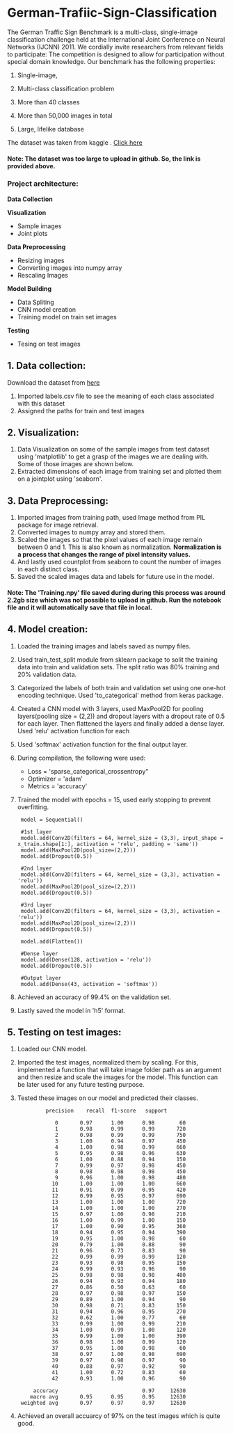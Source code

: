 # German-Trafiic-Sign-Classification 

The German Traffic Sign Benchmark is a multi-class, single-image classification challenge held at the International Joint Conference on Neural Networks (IJCNN) 2011. We cordially invite researchers from relevant fields to participate: The competition is designed to allow for participation without special domain knowledge. Our benchmark has the following properties: 

  

1. Single-image,  

2. Multi-class classification problem 

3. More than 40 classes 

4. More than 50,000 images in total 

5. Large, lifelike database 

 

The dataset was taken from kaggle . [Click here](https://www.kaggle.com/meowmeowmeowmeowmeow/gtsrb-german-traffic-sign)

#### Note: The dataset was too large to upload in github. So, the link is provided above.

### Project architecture:

**Data Collection**

**Visualization**

  - Sample images
  - Joint plots
      
**Data Preprocessing**

  - Resizing images
  - Converting images into numpy array
  - Rescaling Images
      
**Model Building**

  - Data Spliting
  - CNN model creation
  - Training model on train set images
      
**Testing**
   
  - Tesing on test images
      
      
## 1. Data collection:

Download the dataset from [here](https://www.kaggle.com/meowmeowmeowmeowmeow/gtsrb-german-traffic-sign)

  1. Imported labels.csv file to see the meaning of each class associated with this dataset
  2. Assigned the paths for train and test images

## 2. Visualization:

  1. Data Visualization on some of the sample images from test dataset using 'matplotlib' to get a grasp of the images we are dealing with. 
     Some of those images are shown below.
  2. Extracted dimensions of each image from training set and plotted them on a jointplot using 'seaborn'.
      
      
## 3. Data Preprocessing:

  1. Imported images from training path, used Image method from PIL package for image retrieval.
  2. Converted images to numpy array and stored them.
  3. Scaled the images so that the pixel values of each image remain between 0 and 1. This is also known as normalization.
     **Normalization is a process that changes the range of pixel intensity values.**
  4. And lastly used countplot from seaborn to count the number of images in each distinct class.
  5. Saved the scaled images data and labels for future use in the model.
      
#### Note: The 'Training.npy' file saved during during this process was around 2.2gb size which was not possible to upload in github. Run the notebook file and it will automatically save that file in local.

## 4. Model creation:
      
  1. Loaded the training images and labels saved as numpy files.
  2. Used train_test_split module from sklearn package to solit the training data into train and validation sets. 
     The split ratio was 80% training and 20% validation data.
  3. Categorized the labels of both train and validation set using one one-hot encoding technique. 
     Used 'to_categorical' method from keras package.
  4. Created a CNN model with 3 layers, used MaxPool2D for pooling layers(pooling size = (2,2)) and dropout layers with a dropout rate of 0.5 for each layer.
     Then flattened the layers and finally added a dense layer. Used 'relu' activation function for each
  5. Used 'softmax' activation function for the final output layer.
  6. During compilation, the following were used:
      - Loss = 'sparse_categorical_crossentropy"
      - Optimizer = 'adam'
      - Metrics = 'accuracy'
  7. Trained the model with epochs = 15, used early stopping to prevent overfitting.
          
          model = Sequential()

          #1st layer
          model.add(Conv2D(filters = 64, kernel_size = (3,3), input_shape = x_train.shape[1:], activation = 'relu', padding = 'same'))
          model.add(MaxPool2D(pool_size=(2,2)))
          model.add(Dropout(0.5))

          #2nd layer
          model.add(Conv2D(filters = 64, kernel_size = (3,3), activation = 'relu'))
          model.add(MaxPool2D(pool_size=(2,2)))
          model.add(Dropout(0.5))

          #3rd layer
          model.add(Conv2D(filters = 64, kernel_size = (3,3), activation = 'relu'))
          model.add(MaxPool2D(pool_size=(2,2)))
          model.add(Dropout(0.5))

          model.add(Flatten())

          #Dense layer
          model.add(Dense(128, activation = 'relu'))
          model.add(Dropout(0.5))

          #Output layer
          model.add(Dense(43, activation = 'softmax'))

  8. Achieved an accuracy of 99.4% on the validation set.
  9. Lastly saved the model in 'h5' format.

## 5. Testing on test images:
      
  1. Loaded our CNN model.
  2. Imported the test images, normalized them by scaling. 
     For this, implemented a function that will take image folder path as an argument and then resize and scale the images for the model. 
     This function can be later used for any future testing purpose.
  3. Tested these images on our model and predicted their classes.
  
                  precision    recall  f1-score   support

                     0       0.97      1.00      0.98        60
                     1       0.98      0.99      0.99       720
                     2       0.98      0.99      0.99       750
                     3       1.00      0.94      0.97       450
                     4       1.00      0.98      0.99       660
                     5       0.95      0.98      0.96       630
                     6       1.00      0.88      0.94       150
                     7       0.99      0.97      0.98       450
                     8       0.98      0.98      0.98       450
                     9       0.96      1.00      0.98       480
                    10       1.00      1.00      1.00       660
                    11       0.91      0.99      0.95       420
                    12       0.99      0.95      0.97       690
                    13       1.00      1.00      1.00       720
                    14       1.00      1.00      1.00       270
                    15       0.97      1.00      0.98       210
                    16       1.00      0.99      1.00       150
                    17       1.00      0.90      0.95       360
                    18       0.94      0.95      0.94       390
                    19       0.95      1.00      0.98        60
                    20       0.79      1.00      0.88        90
                    21       0.96      0.73      0.83        90
                    22       0.99      0.99      0.99       120
                    23       0.93      0.98      0.95       150
                    24       0.99      0.93      0.96        90
                    25       0.98      0.98      0.98       480
                    26       0.94      0.93      0.94       180
                    27       0.86      0.50      0.63        60
                    28       0.97      0.98      0.97       150
                    29       0.89      1.00      0.94        90
                    30       0.98      0.71      0.83       150
                    31       0.94      0.96      0.95       270
                    32       0.62      1.00      0.77        60
                    33       0.99      1.00      0.99       210
                    34       1.00      0.99      1.00       120
                    35       0.99      1.00      1.00       390
                    36       0.98      1.00      0.99       120
                    37       0.95      1.00      0.98        60
                    38       0.97      1.00      0.98       690
                    39       0.97      0.98      0.97        90
                    40       0.88      0.97      0.92        90
                    41       1.00      0.72      0.83        60
                    42       0.93      1.00      0.96        90

              accuracy                           0.97     12630
             macro avg       0.95      0.95      0.95     12630
          weighted avg       0.97      0.97      0.97     12630

  4. Achieved an overall accuarcy of 97% on the test images which is quite good.
